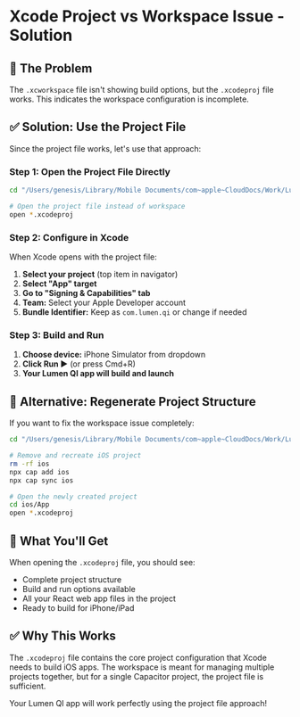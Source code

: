 # Xcode Project vs Workspace Issue - Solution

## 🎯 The Problem

The `.xcworkspace` file isn't showing build options, but the `.xcodeproj` file works. This indicates the workspace configuration is incomplete.

## ✅ Solution: Use the Project File

Since the project file works, let's use that approach:

### Step 1: Open the Project File Directly

```bash
cd "/Users/genesis/Library/Mobile Documents/com~apple~CloudDocs/Work/Lumen/LumenQI/ios/App"

# Open the project file instead of workspace
open *.xcodeproj
```

### Step 2: Configure in Xcode

When Xcode opens with the project file:

1. **Select your project** (top item in navigator)
2. **Select "App" target**
3. **Go to "Signing & Capabilities" tab**
4. **Team:** Select your Apple Developer account
5. **Bundle Identifier:** Keep as `com.lumen.qi` or change if needed

### Step 3: Build and Run

1. **Choose device:** iPhone Simulator from dropdown
2. **Click Run ▶️** (or press Cmd+R)
3. **Your Lumen QI app will build and launch**

## 🔧 Alternative: Regenerate Project Structure

If you want to fix the workspace issue completely:

```bash
cd "/Users/genesis/Library/Mobile Documents/com~apple~CloudDocs/Work/Lumen/LumenQI"

# Remove and recreate iOS project
rm -rf ios
npx cap add ios
npx cap sync ios

# Open the newly created project
cd ios/App
open *.xcodeproj
```

## 📱 What You'll Get

When opening the `.xcodeproj` file, you should see:
- Complete project structure
- Build and run options available
- All your React web app files in the project
- Ready to build for iPhone/iPad

## ✅ Why This Works

The `.xcodeproj` file contains the core project configuration that Xcode needs to build iOS apps. The workspace is meant for managing multiple projects together, but for a single Capacitor project, the project file is sufficient.

Your Lumen QI app will work perfectly using the project file approach!